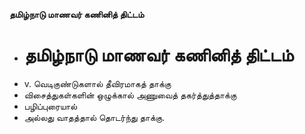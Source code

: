 **தமிழ்நாடு மாணவர் கணினித் திட்டம்**
- # தமிழ்நாடு மாணவர் கணினித் திட்டம்
- v. வெடிகுண்டுகளால் தீவிரமாகத் தாக்கு
- விசைத்துகள்களின் ஒழுக்கால் அணுவைத் தகர்த்துத்தாக்கு
- பழிப்புரையால்
- அல்லது வாதத்தால் தொடர்ந்து தாக்கு.

